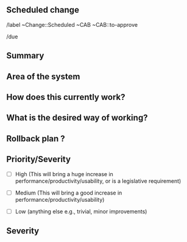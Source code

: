 ## Scheduled change

<!-- Scheduled change, to be reviewed by the CAB. -->
<!-- A scheduled change is usually set on external dependencies -->

/label ~Change::Scheduled ~CAB ~CAB::to-approve

<!-- Set Due Date : /due <in 2 days | this Friday | December 31st> -->
/due 

## Summary
<!-- Outline the issue being faced, and why this required a change !-->

## Area of the system
<!-- This might only be one part, but may involve multiple sections !-->

## How does this currently work?
<!-- the current process, and any associated business rules !-->

## What is the desired way of working?
<!-- after the change, what should the process be, and what should the business rules be !-->

## Rollback plan ?
<!-- describe how to rollback the change in case the expected change is not working -->

## Priority/Severity
<!-- Delete as appropriate. The priority and severity assigned may be different to this !-->
- [ ] High (This will bring a huge increase in performance/productivity/usability, or is a legislative requirement)
- [ ] Medium (This will bring a good increase in performance/productivity/usability)
- [ ] Low (anything else e.g., trivial, minor improvements)


## Severity
<!-- Pick one -->
<!-- /label ~Severity::1-Critical --> 
<!-- /label ~Severity::2-Major -->
<!-- /label ~Severity::3-Moderate -->
<!-- /label ~Severity::4-Minor -->
<!-- /label ~Severity::5-Cosmetic -->
